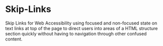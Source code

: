 # Skip-Links
Skip Links for Web Accessibility using focused and non-focused state on text links at top of the page to direct users into areas of a HTML structure section quickly without having to navigation through other confused content.
